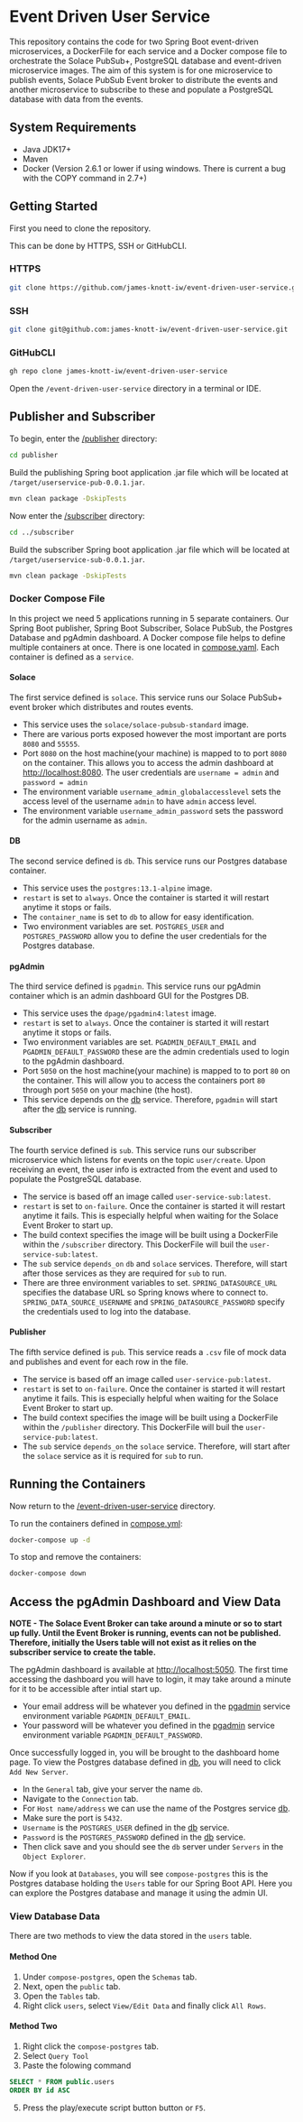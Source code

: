 # Event Driven User Service

This repository contains the code for two Spring Boot event-driven microservices, a DockerFile for each service and a Docker compose file to orchestrate the Solace PubSub+, PostgreSQL database and event-driven microservice images. The aim of this system is for one microservice to publish events, Solace PubSub Event broker to distribute the events and another microservice to subscribe to these and populate a PostgreSQL database with data from the events.

## System Requirements

- Java JDK17+
- Maven
- Docker (Version 2.6.1 or lower if using windows. There is current a bug with the COPY command in 2.7+)

## Getting Started

First you need to clone the repository.

This can be done by HTTPS, SSH or GitHubCLI.

### HTTPS

```bash
git clone https://github.com/james-knott-iw/event-driven-user-service.git
```

### SSH

```bash
git clone git@github.com:james-knott-iw/event-driven-user-service.git
```

### GitHubCLI

```bash
gh repo clone james-knott-iw/event-driven-user-service
```

Open the `/event-driven-user-service` directory in a terminal or IDE.

## Publisher and Subscriber

To begin, enter the [/publisher](/publisher) directory:

```bash
cd publisher
```

Build the publishing Spring boot application .jar file which will be located at `/target/userservice-pub-0.0.1.jar`.

```bash
mvn clean package -DskipTests
```

Now enter the [/subscriber](/subscriber) directory:

```bash
cd ../subscriber
```

Build the subscriber Spring boot application .jar file which will be located at `/target/userservice-sub-0.0.1.jar`.

```bash
mvn clean package -DskipTests
```

### Docker Compose File

In this project we need 5 applications running in 5 separate containers. Our Spring Boot publisher, Spring Boot Subscriber, Solace PubSub, the Postgres Database and pgAdmin dashboard. A Docker compose file helps to define multiple containers at once. There is one located in [compose.yaml](/compose.yml). Each container is defined as a `service`.

#### Solace

The first service defined is `solace`. This service runs our Solace PubSub+ event broker which distributes and routes events.

- This service uses the `solace/solace-pubsub-standard` image.
- There are various ports exposed however the most important are ports `8080` and `55555`.
- Port `8080` on the host machine(your machine) is mapped to to port `8080` on the container. This allows you to access the admin dashboard at [http://localhost:8080](http://localhost:8080). The user credentials are `username = admin` and `password = admin`
- The environment variable `username_admin_globalaccesslevel` sets the access level of the username `admin` to have `admin` access level.
- The environment variable `username_admin_password` sets the password for the admin username as `admin`.

#### DB

The second service defined is `db`. This service runs our Postgres database container.

- This service uses the `postgres:13.1-alpine` image.
- `restart` is set to `always`. Once the container is started it will restart anytime it stops or fails.
- The `container_name` is set to `db` to allow for easy identification.
- Two environment variables are set. `POSTGRES_USER` and `POSTGRES_PASSWORD` allow you to define the user credentials for the Postgres database.

#### pgAdmin

The third service defined is `pgadmin`. This service runs our pgAdmin container which is an admin dashboard GUI for the Postgres DB.

- This service uses the `dpage/pgadmin4:latest` image.
- `restart` is set to `always`. Once the container is started it will restart anytime it stops or fails.
- Two environment variables are set. `PGADMIN_DEFAULT_EMAIL` and `PGADMIN_DEFAULT_PASSWORD` these are the admin credentials used to login to the pgAdmin dashboard.
- Port `5050` on the host machine(your machine) is mapped to to port `80` on the container. This will allow you to access the containers port `80` through port `5050` on your machine (the host).
- This service depends on the [db](#db) service. Therefore, `pgadmin` will start after the [db](#db) service is running.

#### Subscriber

The fourth service defined is `sub`. This service runs our subscriber microservice which listens for events on the topic `user/create`. Upon receiving an event, the user info is extracted from the event and used to populate the PostgreSQL database.

- The service is based off an image called `user-service-sub:latest`.
- `restart` is set to `on-failure`. Once the container is started it will restart anytime it  fails. This is especially helpful when waiting for the Solace Event Broker to start up.
- The build context specifies the image will be built using a DockerFile within the `/subscriber` directory. This DockerFile will buil the `user-service-sub:latest`.
- The `sub` service `depends_on` `db` and `solace` services. Therefore, will start after those services as they are required for `sub` to run.
- There are three environment variables to set. `SPRING_DATASOURCE_URL` specifies the database URL so Spring knows where to connect to. `SPRING_DATA_SOURCE_USERNAME` and `SPRING_DATASOURCE_PASSWORD` specify the credentials used to log into the database.

#### Publisher

The fifth service defined is `pub`. This service reads a `.csv` file of mock data and publishes and event for each row in the file.

- The service is based off an image called `user-service-pub:latest`.
- `restart` is set to `on-failure`. Once the container is started it will restart anytime it  fails. This is especially helpful when waiting for the Solace Event Broker to start up.
- The build context specifies the image will be built using a DockerFile within the `/publisher` directory. This DockerFile will buil the `user-service-pub:latest`.
- The `sub` service `depends_on` the `solace` service. Therefore, will start after the `solace` service as it is required for `sub` to run.

## Running the Containers

Now return to the [/event-driven-user-service](/) directory.

To run the containers defined in [compose.yml](/compose.yml):

```bash
docker-compose up -d
```

To stop and remove the containers:

```bash
docker-compose down
```

## Access the pgAdmin Dashboard and View Data

**NOTE - The Solace Event Broker can take around a minute or so to start up fully. Until the Event Broker is running, events can not be published. Therefore, initially the Users table will not exist as it relies on the subscriber service to create the table.**

The pgAdmin dashboard is available at [http://localhost:5050](http://localhost:5050). The first time accessing the dashboard you will have to login, it may take around a minute for it to be accessible after intial start up.  

- Your email address will be whatever you defined in the [pgadmin](#pgadmin) service environment variable `PGADMIN_DEFAULT_EMAIL`.
- Your password will be whatever you defined in the [pgadmin](#pgadmin) service environment variable `PGADMIN_DEFAULT_PASSWORD`.

Once successfully logged in, you will be brought to the dashboard home page. To view the Postgres database defined in [db](#db), you will need to click `Add New Server`.

- In the `General` tab, give your server the name `db`.
- Navigate to the `Connection` tab.
- For `Host name/address` we can use the name of the Postgres service [db](#db).
- Make sure the port is `5432`.
- `Username` is the `POSTGRES_USER` defined in the [db](#db) service.
- `Password` is the `POSTGRES_PASSWORD` defined in the [db](#db) service.
- Then click save and you should see the `db` server under `Servers` in the `Object Explorer`.

Now if you look at `Databases`, you will see `compose-postgres` this is the Postgres database holding the `Users` table for our Spring Boot API. Here you can explore the Postgres database and manage it using the admin UI.

### View Database Data
There are two methods to view the data stored in the `users` table.
#### Method One
1. Under `compose-postgres`, open the `Schemas` tab.
2. Next, open the `public` tab.
3. Open the `Tables` tab.
4. Right click `users`, select `View/Edit Data` and finally click `All Rows`.

#### Method Two
1. Right click the `compose-postgres` tab.
2. Select `Query Tool`
3. Paste the folowing command
```SQL
SELECT * FROM public.users
ORDER BY id ASC 
```
5. Press the play/execute script button button or `F5`.
